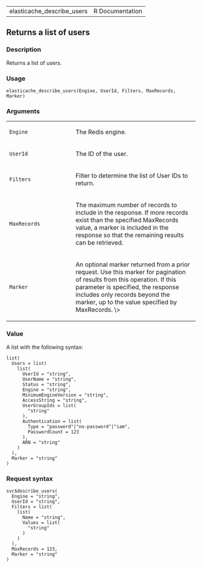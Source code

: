 <table style="width: 100%;">
<tbody>
<tr class="odd">
<td>elasticache_describe_users</td>
<td style="text-align: right;">R Documentation</td>
</tr>
</tbody>
</table>

## Returns a list of users

### Description

Returns a list of users.

### Usage

    elasticache_describe_users(Engine, UserId, Filters, MaxRecords, Marker)

### Arguments

<table>
<colgroup>
<col style="width: 35%" />
<col style="width: 65%" />
</colgroup>
<tbody>
<tr class="odd">
<td><code id="elasticache_describe_users_:_Engine">Engine</code></td>
<td><p>The Redis engine.</p></td>
</tr>
<tr class="even">
<td><code id="elasticache_describe_users_:_UserId">UserId</code></td>
<td><p>The ID of the user.</p></td>
</tr>
<tr class="odd">
<td><code id="elasticache_describe_users_:_Filters">Filters</code></td>
<td><p>Filter to determine the list of User IDs to return.</p></td>
</tr>
<tr class="even">
<td><code
id="elasticache_describe_users_:_MaxRecords">MaxRecords</code></td>
<td><p>The maximum number of records to include in the response. If more
records exist than the specified MaxRecords value, a marker is included
in the response so that the remaining results can be retrieved.</p></td>
</tr>
<tr class="odd">
<td><code id="elasticache_describe_users_:_Marker">Marker</code></td>
<td><p>An optional marker returned from a prior request. Use this marker
for pagination of results from this operation. If this parameter is
specified, the response includes only records beyond the marker, up to
the value specified by MaxRecords. \&gt;</p></td>
</tr>
</tbody>
</table>

### Value

A list with the following syntax:

    list(
      Users = list(
        list(
          UserId = "string",
          UserName = "string",
          Status = "string",
          Engine = "string",
          MinimumEngineVersion = "string",
          AccessString = "string",
          UserGroupIds = list(
            "string"
          ),
          Authentication = list(
            Type = "password"|"no-password"|"iam",
            PasswordCount = 123
          ),
          ARN = "string"
        )
      ),
      Marker = "string"
    )

### Request syntax

    svc$describe_users(
      Engine = "string",
      UserId = "string",
      Filters = list(
        list(
          Name = "string",
          Values = list(
            "string"
          )
        )
      ),
      MaxRecords = 123,
      Marker = "string"
    )
